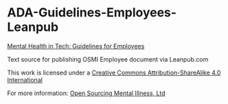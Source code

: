 # ADA-Guidelines-Employees-Leanpub

[Mental Health in Tech: Guidelines for Employees](https://osmihelp.org/resources/ada-employees-guide/)

Text source for publishing OSMI Employee document via Leanpub.com

This work is licensed under a [Creative Commons Attribution-ShareAlike 4.0 International](https://creativecommons.org/licenses/by-sa/4.0)

For more information: [Open Sourcing Mental Illness, Ltd](http://www.osmihelp.org)